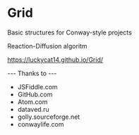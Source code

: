 # Grid
Basic structures for Conway-style projects

Reaction-Diffusion algoritm

https://luckycat14.github.io/Grid/

--- Thanks to ---
* JSFiddle.com
* GitHub.com
* Atom.com
* dataved.ru
* golly.sourceforge.net
* conwaylife.com
